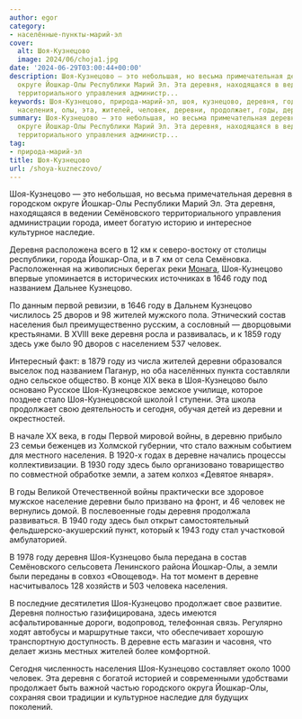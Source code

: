 ```yaml
---
author: egor
category:
- населённые-пункты-марий-эл
cover:
  alt: Шоя-Кузнецово
  image: 2024/06/choja1.jpg
date: '2024-06-29T03:00:44+00:00'
description: Шоя-Кузнецово — это небольшая, но весьма примечательная деревня в городском
  округе Йошкар-Олы Республики Марий Эл. Эта деревня, находящаяся в ведении Семёновского
  территориального управления администр...
keywords: Шоя-Кузнецово, природа-марий-эл, шоя, кузнецово, деревня, году, йошкар,
  населения, олы, эта, жителей, человек, деревни, продолжает, годы, деревне, республики
summary: Шоя-Кузнецово — это небольшая, но весьма примечательная деревня в городском
  округе Йошкар-Олы Республики Марий Эл. Эта деревня, находящаяся в ведении Семёновского
  территориального управления администр...
tag:
- природа-марий-эл
title: Шоя-Кузнецово
url: /shoya-kuzneczovo/
---
```


Шоя-Кузнецово — это небольшая, но весьма примечательная деревня в городском округе Йошкар-Олы Республики Марий Эл. Эта деревня, находящаяся в ведении Семёновского территориального управления администрации города, имеет богатую историю и интересное культурное наследие.

Деревня расположена всего в 12 км к северо-востоку от столицы республики, города Йошкар-Ола, и в 7 км от села Семёновка. Расположенная на живописных берегах реки [Монага](/monaga/), Шоя-Кузнецово впервые упоминается в исторических источниках в 1646 году под названием Дальнее Кузнецово.

По данным первой ревизии, в 1646 году в Дальнем Кузнецово числилось 25 дворов и 98 жителей мужского пола. Этнический состав населения был преимущественно русским, а сословный — дворцовыми крестьянами. В XVIII веке деревня росла и развивалась, и к 1859 году здесь уже было 90 дворов с населением 537 человек.

Интересный факт: в 1879 году из числа жителей деревни образовался выселок под названием Паганур, но оба населённых пункта составляли одно сельское общество. В конце XIX века в Шоя-Кузнецово было основано Русское Шоя-Кузнецовское земское училище, которое позднее стало Шоя-Кузнецовской школой I ступени. Эта школа продолжает свою деятельность и сегодня, обучая детей из деревни и окрестностей.

В начале XX века, в годы Первой мировой войны, в деревню прибыло 23 семьи беженцев из Холмской губернии, что стало важным событием для местного населения. В 1920-х годах в деревне начались процессы коллективизации. В 1930 году здесь было организовано товарищество по совместной обработке земли, а затем колхоз «Девятое января».

В годы Великой Отечественной войны практически все здоровое мужское население деревни было призвано на фронт, и 46 человек не вернулись домой. В послевоенные годы деревня продолжала развиваться. В 1940 году здесь был открыт самостоятельный фельдшерско-акушерский пункт, который к 1943 году стал участковой амбулаторией.

В 1978 году деревня Шоя-Кузнецово была передана в состав Семёновского сельсовета Ленинского района Йошкар-Олы, а земли были переданы в совхоз «Овощевод». На тот момент в деревне насчитывалось 128 хозяйств и 503 человека населения.

В последние десятилетия Шоя-Кузнецово продолжает свое развитие. Деревня полностью газифицирована, здесь имеются асфальтированные дороги, водопровод, телефонная связь. Регулярно ходят автобусы и маршрутные такси, что обеспечивает хорошую транспортную доступность. В деревне есть магазин и часовня, что делает жизнь местных жителей более комфортной.

Сегодня численность населения Шоя-Кузнецово составляет около 1000 человек. Эта деревня с богатой историей и современными удобствами продолжает быть важной частью городского округа Йошкар-Олы, сохраняя свои традиции и культурное наследие для будущих поколений.